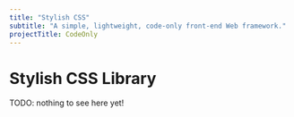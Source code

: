 ```yaml
---
title: "Stylish CSS"
subtitle: "A simple, lightweight, code-only front-end Web framework."
projectTitle: CodeOnly
---
```

# Stylish CSS Library


<div class="tip">

TODO: nothing to see here yet!

</div>

